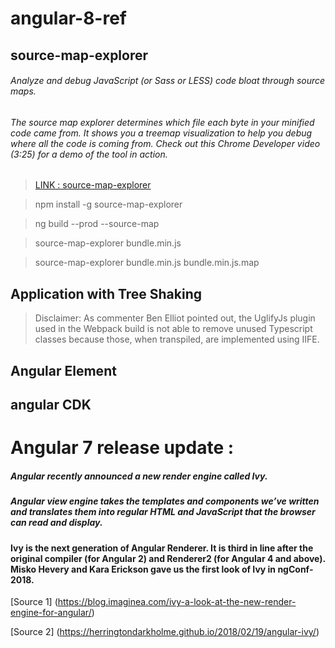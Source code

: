 # angular-8-ref


## source-map-explorer
###### Analyze and debug JavaScript (or Sass or LESS) code bloat through source maps.

###### The source map explorer determines which file each byte in your minified code came from. It shows you a treemap visualization to help you debug where all the code is coming from. Check out this Chrome Developer video (3:25) for a demo of the tool in action.

> [LINK : source-map-explorer](https://www.npmjs.com/package/source-map-explorer)


>  npm install -g source-map-explorer

>  ng build --prod --source-map

>  source-map-explorer bundle.min.js

>  source-map-explorer bundle.min.js bundle.min.js.map

## Application with Tree Shaking

> Disclaimer: As commenter Ben Elliot pointed out, the UglifyJs plugin used in the Webpack build is not able to remove unused Typescript classes because those, when transpiled, are implemented using IIFE. 



## Angular Element

## angular CDK

# Angular 7 release update :
##### Angular recently announced a new render engine called Ivy.

##### Angular view engine takes the templates and components we’ve written and translates them into regular HTML and JavaScript that the browser can read and display.
#### Ivy is the next generation of Angular Renderer. It is third in line after the original compiler (for Angular 2) and Renderer2 (for Angular 4 and above). Misko Hevery and Kara Erickson gave us the first look of Ivy in ngConf-2018.

[Source 1] (https://blog.imaginea.com/ivy-a-look-at-the-new-render-engine-for-angular/)

[Source 2] (https://herringtondarkholme.github.io/2018/02/19/angular-ivy/)
